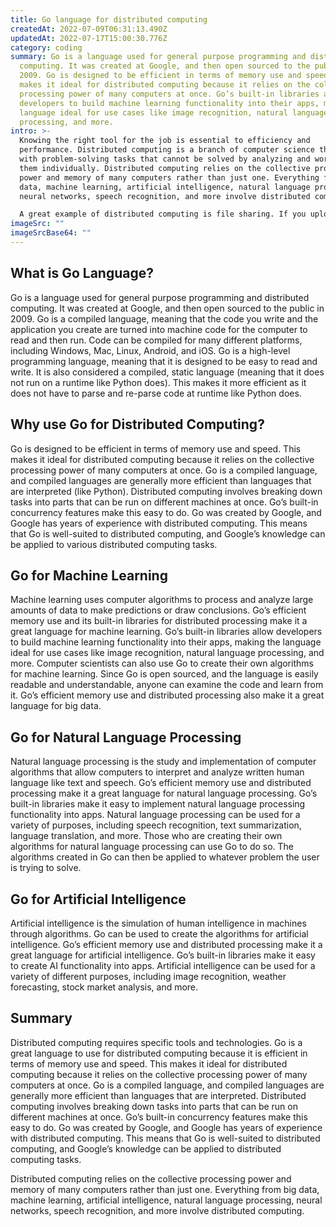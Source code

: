 ```yaml
---
title: Go language for distributed computing
createdAt: 2022-07-09T06:31:13.490Z
updatedAt: 2022-07-17T15:00:30.776Z
category: coding
summary: Go is a language used for general purpose programming and distributed
  computing. It was created at Google, and then open sourced to the public in
  2009. Go is designed to be efficient in terms of memory use and speed. This
  makes it ideal for distributed computing because it relies on the collective
  processing power of many computers at once. Go’s built-in libraries allow
  developers to build machine learning functionality into their apps, making the
  language ideal for use cases like image recognition, natural language
  processing, and more.
intro: >-
  Knowing the right tool for the job is essential to efficiency and
  performance. Distributed computing is a branch of computer science that deals
  with problem-solving tasks that cannot be solved by analyzing and working with
  them individually. Distributed computing relies on the collective processing
  power and memory of many computers rather than just one. Everything from big
  data, machine learning, artificial intelligence, natural language processing,
  neural networks, speech recognition, and more involve distributed computing. 

  A great example of distributed computing is file sharing. If you upload a file to Dropbox or Google Drive, it’s stored on multiple servers at once rather than locally on your hard drive or in a folder on your desktop like normal files. The same concept is true for distributed computation: instead of running an application within individual software running on your operating system (like when you run a program on Word or Excel), it involves breaking down the processes into smaller parts that can each be run independently on different machines at once.
imageSrc: ""
imageSrcBase64: ""
---
```


## What is Go Language?

Go is a language used for general purpose programming and distributed computing. It was created at Google, and then open sourced to the public in 2009.
Go is a compiled language, meaning that the code you write and the application you create are turned into machine code for the computer to read and then run. Code can be compiled for many different platforms, including Windows, Mac, Linux, Android, and iOS.
Go is a high-level programming language, meaning that it is designed to be easy to read and write.
It is also considered a compiled, static language (meaning that it does not run on a runtime like Python does). This makes it more efficient as it does not have to parse and re-parse code at runtime like Python does.

## Why use Go for Distributed Computing?

Go is designed to be efficient in terms of memory use and speed. This makes it ideal for distributed computing because it relies on the collective processing power of many computers at once.
Go is a compiled language, and compiled languages are generally more efficient than languages that are interpreted (like Python).
Distributed computing involves breaking down tasks into parts that can be run on different machines at once. Go’s built-in concurrency features make this easy to do.
Go was created by Google, and Google has years of experience with distributed computing. This means that Go is well-suited to distributed computing, and Google’s knowledge can be applied to various distributed computing tasks.

## Go for Machine Learning

Machine learning uses computer algorithms to process and analyze large amounts of data to make predictions or draw conclusions. Go’s efficient memory use and its built-in libraries for distributed processing make it a great language for machine learning.
Go’s built-in libraries allow developers to build machine learning functionality into their apps, making the language ideal for use cases like image recognition, natural language processing, and more.
Computer scientists can also use Go to create their own algorithms for machine learning. Since Go is open sourced, and the language is easily readable and understandable, anyone can examine the code and learn from it.
Go’s efficient memory use and distributed processing also make it a great language for big data.

## Go for Natural Language Processing

Natural language processing is the study and implementation of computer algorithms that allow computers to interpret and analyze written human language like text and speech. Go’s efficient memory use and distributed processing make it a great language for natural language processing.
Go’s built-in libraries make it easy to implement natural language processing functionality into apps.
Natural language processing can be used for a variety of purposes, including speech recognition, text summarization, language translation, and more.
Those who are creating their own algorithms for natural language processing can use Go to do so. The algorithms created in Go can then be applied to whatever problem the user is trying to solve.

## Go for Artificial Intelligence

Artificial intelligence is the simulation of human intelligence in machines through algorithms. Go can be used to create the algorithms for artificial intelligence.
Go’s efficient memory use and distributed processing make it a great language for artificial intelligence.
Go’s built-in libraries make it easy to create AI functionality into apps.
Artificial intelligence can be used for a variety of different purposes, including image recognition, weather forecasting, stock market analysis, and more.

## Summary

Distributed computing requires specific tools and technologies. Go is a great language to use for distributed computing because it is efficient in terms of memory use and speed. This makes it ideal for distributed computing because it relies on the collective processing power of many computers at once. Go is a compiled language, and compiled languages are generally more efficient than languages that are interpreted. Distributed computing involves breaking down tasks into parts that can be run on different machines at once. Go’s built-in concurrency features make this easy to do. Go was created by Google, and Google has years of experience with distributed computing. This means that Go is well-suited to distributed computing, and Google’s knowledge can be applied to distributed computing tasks.

Distributed computing relies on the collective processing power and memory of many computers rather than just one. Everything from big data, machine learning, artificial intelligence, natural language processing, neural networks, speech recognition, and more involve distributed computing.
